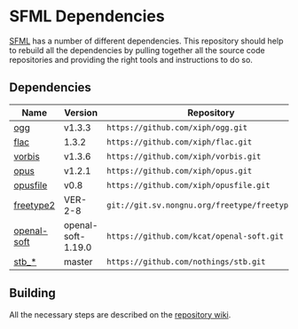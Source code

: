 # SFML Dependencies

[SFML](https://www.sfml-dev.org/) has a number of different dependencies. This repository should help to rebuild all the dependencies by pulling together all the source code repositories and providing the right tools and instructions to do so.

## Dependencies

| Name                                                   | Version            | Repository                                           |
|--------------------------------------------------------|--------------------|------------------------------------------------------|
| [ogg](http://www.vorbis.com/)                          | v1.3.3             | `https://github.com/xiph/ogg.git`                    |
| [flac](https://xiph.org/flac/)                         | 1.3.2              | `https://github.com/xiph/flac.git`                   |
| [vorbis](http://www.vorbis.com/)                       | v1.3.6             | `https://github.com/xiph/vorbis.git`                 |
| [opus](https://xiph.org/flac/)                         | v1.2.1             | `https://github.com/xiph/opus.git`                   |
| [opusfile](https://github.com/xiph/opusfile)           | v0.8               | `https://github.com/xiph/opusfile.git`               |
| [freetype2](https://www.freetype.org/)                 | VER-2-8            | `git://git.sv.nongnu.org/freetype/freetype2.git`     | 
| [openal-soft](http://kcat.strangesoft.net/openal.html) | openal-soft-1.19.0 | `https://github.com/kcat/openal-soft.git`            |
| [stb_*](https://github.com/nothings/stb)               | master             | `https://github.com/nothings/stb.git`                |

## Building

All the necessary steps are described on the [repository wiki](https://github.com/eXpl0it3r/SFML-dependencies/wiki).

